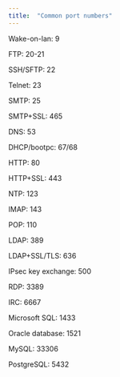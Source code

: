 ```yaml
---
title:  "Common port numbers"
---
```

Wake-on-lan: 9

FTP: 20-21

SSH/SFTP: 22

Telnet: 23

SMTP: 25

SMTP+SSL: 465

DNS: 53

DHCP/bootpc: 67/68

HTTP: 80

HTTP+SSL: 443

NTP: 123

IMAP: 143

POP: 110

LDAP: 389

LDAP+SSL/TLS: 636

IPsec key exchange: 500

RDP: 3389

IRC: 6667

Microsoft SQL: 1433

Oracle database: 1521

MySQL: 33306

PostgreSQL: 5432
